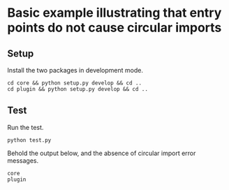 # Basic example illustrating that entry points do not cause circular imports

## Setup

Install the two packages in development mode.

```
cd core && python setup.py develop && cd ..
cd plugin && python setup.py develop && cd ..
```

## Test

Run the test.

```
python test.py
```

Behold the output below, and the absence of circular import error messages.

```
core
plugin
```
